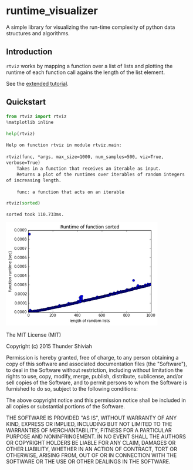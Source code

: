 # runtime_visualizer
A simple library for visualizing the run-time complexity of python data structures and algorithms. 

## Introduction
`rtviz` works by mapping a function over a list of lists and plotting the runtime of each function call agains the length of the list element.

See the [extended tutorial](https://thundershiviah.github.io/runtime_visualizer/).

## Quickstart


```python
from rtviz import rtviz
%matplotlib inline
```


```python
help(rtviz)
```

    Help on function rtviz in module rtviz.main:
    
    rtviz(func, *args, max_size=1000, num_samples=500, viz=True, verbose=True)
        Takes in a function that receives an iterable as input.
        Returns a plot of the runtimes over iterables of random integers of increasing length.
        
        func: a function that acts on an iterable
    



```python
rtviz(sorted)
```

    sorted took 110.733ms.



![png](examples/result.png)

The MIT License (MIT)

Copyright (c) 2015 Thunder Shiviah

Permission is hereby granted, free of charge, to any person obtaining a copy
of this software and associated documentation files (the "Software"), to deal
in the Software without restriction, including without limitation the rights
to use, copy, modify, merge, publish, distribute, sublicense, and/or sell
copies of the Software, and to permit persons to whom the Software is
furnished to do so, subject to the following conditions:

The above copyright notice and this permission notice shall be included in all
copies or substantial portions of the Software.

THE SOFTWARE IS PROVIDED "AS IS", WITHOUT WARRANTY OF ANY KIND, EXPRESS OR
IMPLIED, INCLUDING BUT NOT LIMITED TO THE WARRANTIES OF MERCHANTABILITY,
FITNESS FOR A PARTICULAR PURPOSE AND NONINFRINGEMENT. IN NO EVENT SHALL THE
AUTHORS OR COPYRIGHT HOLDERS BE LIABLE FOR ANY CLAIM, DAMAGES OR OTHER
LIABILITY, WHETHER IN AN ACTION OF CONTRACT, TORT OR OTHERWISE, ARISING FROM,
OUT OF OR IN CONNECTION WITH THE SOFTWARE OR THE USE OR OTHER DEALINGS IN THE
SOFTWARE.


